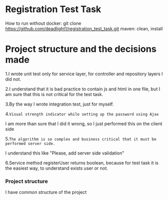 # Registration Test Task
How to run without docker:
git clone https://github.com/deadlight1/registration_test_task.git
maven: clean, install

# Project structure and the decisions made
1.I wrote unit test only for service layer,
 for controller and repository layers I did not.

2.I understand that it is bad practice to contain js and html in one file,
but I am sure that this is not critical for the test task.

3.By the way I wrote integration test, just for myself.

4.`Visual strength indicator while setting up the password using Ajax ` 

I am more than sure that I did it wrong, so I just performed this on the client side

5.`The algorithm is so complex and business critical that it must be performed server side.  `

I understand this like "Please, add server side validation"

6.Service method registerUser returns boolean, because for test task it is the easiest way, to understand exists user or not.

### Project structure
I have common structure of the project
